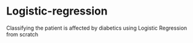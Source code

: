 # Logistic-regression
Classifying the patient is affected by diabetics using Logistic Regression from scratch
